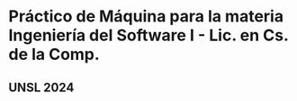 <h1>Práctico de Máquina para la materia Ingeniería del Software I - Lic. en Cs. de la Comp.</h1>
<h2>UNSL 2024</h2>
